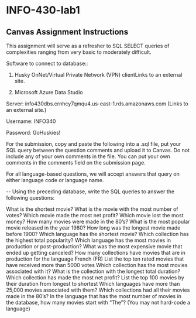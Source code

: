 # INFO-430-lab1

## Canvas Assignment Instructions

This assignment will serve as a refresher to SQL SELECT queries of complexities ranging from very basic to moderately difficult.
 

Software to connect to database::

1) Husky OnNet/Virtual Private Network (VPN) clientLinks to an external site.

2) Microsoft Azure Data Studio

 

Server: info430dbs.crnhcy7qmqu4.us-east-1.rds.amazonaws.com (Links to an external site.)

Username: INFO340

Password: GoHuskies!

 

For the submission, copy and paste the following into a .sql file, put your SQL query between the question comments and upload it to Canvas. Do not include any of your own comments in the file. You can put your own comments in the comments field on the submission page.

For all language-based questions, we will accept answers that query on either language code or language name.

-- Using the preceding database, write the SQL queries to answer the following questions:

What is the shortest movie?
What is the movie with the most number of votes?
Which movie made the most net profit?
Which movie lost the most money?
How many movies were made in the 80’s?
What is the most popular movie released in the year 1980?
How long was the longest movie made before 1900?
Which language has the shortest movie?
Which collection has the highest total popularity?
Which language has the most movies in production or post-production?
What was the most expensive movie that ended up getting canceled?
How many collections have movies that are in production for the language French (FR)
List the top ten rated movies that have received more than 5000 votes
Which collection has the most movies associated with it?
What is the collection with the longest total duration?
Which collection has made the most net profit?
List the top 100 movies by their duration from longest to shortest
Which languages have more than 25,000 movies associated with them?
Which collections had all their movies made in the 80’s?
In the language that has the most number of movies in the database, how many movies start with “The”? (You may not hard-code a language)
